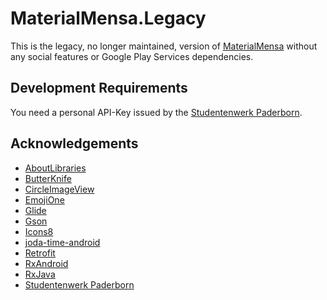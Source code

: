 # MaterialMensa.Legacy
This is the legacy, no longer maintained, version of [MaterialMensa](/github.com/prttstft/MaterialMensa) without any social features or Google Play Services dependencies.

## Development Requirements
You need a personal API-Key issued by the [Studentenwerk Paderborn](http://www.studentenwerk-pb.de).

## Acknowledgements
- [AboutLibraries](https://github.com/mikepenz/AboutLibraries)
- [ButterKnife](https://github.com/JakeWharton/butterknife)
- [CircleImageView](https://github.com/hdodenhof/CircleImageView)
- [EmojiOne](http://emojione.com/)
- [Glide](https://github.com/bumptech/glide)
- [Gson](https://github.com/google/gson)
- [Icons8](https://icons8.com)
- [joda-time-android](https://github.com/dlew/joda-time-android)
- [Retrofit](https://github.com/square/retrofit)
- [RxAndroid](https://github.com/ReactiveX/RxAndroid)
- [RxJava](https://github.com/ReactiveX/RxJava)
- [Studentenwerk Paderborn](http://www.studentenwerk-pb.de/)